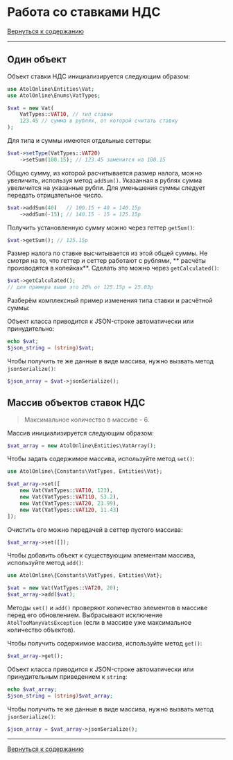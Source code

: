 # Работа со ставками НДС

[Вернуться к содержанию](readme.md)

---

## Один объект

Объект ставки НДС инициализируется следующим образом:

```php
use AtolOnline\Entities\Vat;
use AtolOnline\Enums\VatTypes;

$vat = new Vat(
    VatTypes::VAT10, // тип ставки
    123.45 // сумма в рублях, от которой считать ставку
);
```

Для типа и суммы имеются отдельные сеттеры:

```php
$vat->setType(VatTypes::VAT20)
    ->setSum(100.15); // 123.45 заменится на 100.15
```

Общую сумму, из которой расчитывается размер налога, можно увеличить, используя метод `addSum()`. Указанная в рублях
сумма увеличится на указанные рубли. Для уменьшения суммы следует передать отрицательное число.

```php
$vat->addSum(40)   // 100.15 + 40 = 140.15р
    ->addSum(-15); // 140.15 - 15 = 125.15р
```

Получить установленную сумму можно через геттер `getSum()`:

```php
$vat->getSum(); // 125.15р
```

Размер налога по ставке высчитывается из этой общей суммы. Не смотря на то, что геттер и сеттер работают с рублями, **
расчёты производятся в копейках**. Сделать это можно через `getCalculated()`:

```php
$vat->getCalculated();
// для примера выше это 20% от 125.15р = 25.03р
```

Разберём комплексный пример изменения типа ставки и расчётной суммы:

Объект класса приводится к JSON-строке автоматически или принудительно:

```php
echo $vat;
$json_string = (string)$vat;
```

Чтобы получить те же данные в виде массива, нужно вызвать метод `jsonSerialize()`:

```php
$json_array = $vat->jsonSerialize();
```

<a name="array"></a>
## Массив объектов ставок НДС

> Максимальное количество в массиве - 6.

Массив инициализируется следующим образом:

```php
$vat_array = new AtolOnline\Entities\VatArray();
```

Чтобы задать содержимое массива, используйте метод `set()`:

```php
use AtolOnline\{Constants\VatTypes, Entities\Vat};

$vat_array->set([
    new Vat(VatTypes::VAT10, 123),
    new Vat(VatTypes::VAT110, 53.2),
    new Vat(VatTypes::VAT20, 23.99),
    new Vat(VatTypes::VAT120, 11.43)
]);
```

Очистить его можно передачей в сеттер пустого массива:

```php
$vat_array->set([]);
```

Чтобы добавить объект к существующим элементам массива, используйте метод `add()`:

```php
use AtolOnline\{Constants\VatTypes, Entities\Vat};

$vat = new Vat(VatTypes::VAT20, 20);
$vat_array->add($vat);
```

Методы `set()` и `add()` проверяют количество элементов в массиве перед его обновлением.
Выбрасывают исключение `AtolTooManyVatsException` (если в массиве уже максимальное количество объектов).

Чтобы получить содержимое массива, используйте метод `get()`:

```php
$vat_array->get();
```

Объект класса приводится к JSON-строке автоматически или принудительным приведением к `string`:

```php
echo $vat_array;
$json_string = (string)$vat_array;
```

Чтобы получить те же данные в виде массива, нужно вызвать метод `jsonSerialize()`:

```php
$json_array = $vat_array->jsonSerialize();
```

---

[Вернуться к содержанию](readme.md)
